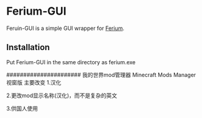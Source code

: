 # Ferium-GUI

Feruin-GUI is a simple GUI wrapper for [Ferium](https://github.com/gorilla-devs/ferium).

## Installation

Put Ferium-GUI in the same directory as ferium.exe

######################
我的世界mod管理器 Minecraft Mods Manager 视窗版
主要改变
1.汉化

2.更改mod显示名称(汉化)，而不是复杂的英文

3.供国人使用
